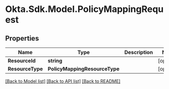 # Okta.Sdk.Model.PolicyMappingRequest

## Properties

Name | Type | Description | Notes
------------ | ------------- | ------------- | -------------
**ResourceId** | **string** |  | [optional] 
**ResourceType** | **PolicyMappingResourceType** |  | [optional] 

[[Back to Model list]](../README.md#documentation-for-models) [[Back to API list]](../README.md#documentation-for-api-endpoints) [[Back to README]](../README.md)

